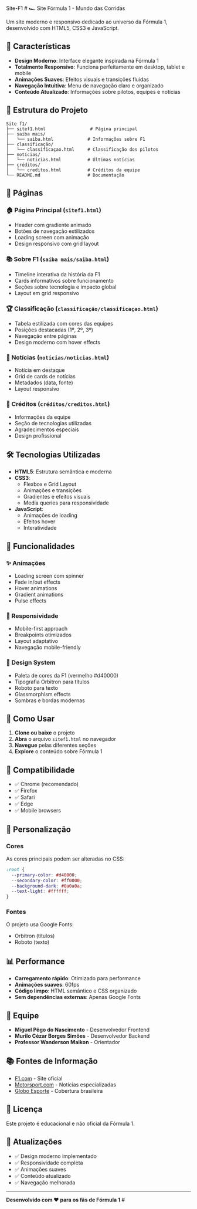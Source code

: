   S i t e - F 1 
 
 # 🏎️ Site Fórmula 1 - Mundo das Corridas

Um site moderno e responsivo dedicado ao universo da Fórmula 1, desenvolvido com HTML5, CSS3 e JavaScript.

## 🚀 Características

- **Design Moderno**: Interface elegante inspirada na Fórmula 1
- **Totalmente Responsivo**: Funciona perfeitamente em desktop, tablet e mobile
- **Animações Suaves**: Efeitos visuais e transições fluidas
- **Navegação Intuitiva**: Menu de navegação claro e organizado
- **Conteúdo Atualizado**: Informações sobre pilotos, equipes e notícias

## 📁 Estrutura do Projeto

```
Site f1/
├── sitef1.html                 # Página principal
├── saiba mais/
│   └── saiba.html             # Informações sobre F1
├── classificação/
│   └── classificaçao.html     # Classificação dos pilotos
├── notícias/
│   └── noticias.html          # Últimas notícias
├── créditos/
│   └── creditos.html          # Créditos da equipe
└── README.md                  # Documentação
```

## 🎨 Páginas

### 🏠 Página Principal (`sitef1.html`)
- Header com gradiente animado
- Botões de navegação estilizados
- Loading screen com animação
- Design responsivo com grid layout

### 📚 Sobre F1 (`saiba mais/saiba.html`)
- Timeline interativa da história da F1
- Cards informativos sobre funcionamento
- Seções sobre tecnologia e impacto global
- Layout em grid responsivo

### 🏆 Classificação (`classificação/classificaçao.html`)
- Tabela estilizada com cores das equipes
- Posições destacadas (1º, 2º, 3º)
- Navegação entre páginas
- Design moderno com hover effects

### 📰 Notícias (`notícias/noticias.html`)
- Notícia em destaque
- Grid de cards de notícias
- Metadados (data, fonte)
- Layout responsivo

### 👥 Créditos (`créditos/creditos.html`)
- Informações da equipe
- Seção de tecnologias utilizadas
- Agradecimentos especiais
- Design profissional

## 🛠️ Tecnologias Utilizadas

- **HTML5**: Estrutura semântica e moderna
- **CSS3**: 
  - Flexbox e Grid Layout
  - Animações e transições
  - Gradientes e efeitos visuais
  - Media queries para responsividade
- **JavaScript**: 
  - Animações de loading
  - Efeitos hover
  - Interatividade

## 🎯 Funcionalidades

### ✨ Animações
- Loading screen com spinner
- Fade in/out effects
- Hover animations
- Gradient animations
- Pulse effects

### 📱 Responsividade
- Mobile-first approach
- Breakpoints otimizados
- Layout adaptativo
- Navegação mobile-friendly

### 🎨 Design System
- Paleta de cores da F1 (vermelho #d40000)
- Tipografia Orbitron para títulos
- Roboto para texto
- Glassmorphism effects
- Sombras e bordas modernas

## 🚀 Como Usar

1. **Clone ou baixe** o projeto
2. **Abra** o arquivo `sitef1.html` no navegador
3. **Navegue** pelas diferentes seções
4. **Explore** o conteúdo sobre Fórmula 1

## 📱 Compatibilidade

- ✅ Chrome (recomendado)
- ✅ Firefox
- ✅ Safari
- ✅ Edge
- ✅ Mobile browsers

## 🎨 Personalização

### Cores
As cores principais podem ser alteradas no CSS:
```css
:root {
  --primary-color: #d40000;
  --secondary-color: #ff0000;
  --background-dark: #0a0a0a;
  --text-light: #ffffff;
}
```

### Fontes
O projeto usa Google Fonts:
- Orbitron (títulos)
- Roboto (texto)

## 📊 Performance

- **Carregamento rápido**: Otimizado para performance
- **Animações suaves**: 60fps
- **Código limpo**: HTML semântico e CSS organizado
- **Sem dependências externas**: Apenas Google Fonts

## 👥 Equipe

- **Miguel Pêgo do Nascimento** - Desenvolvedor Frontend
- **Murilo Cézar Borges Simões** - Desenvolvedor Backend
- **Professor Wanderson Maikon** - Orientador

## 📚 Fontes de Informação

- [F1.com](https://www.formula1.com) - Site oficial
- [Motorsport.com](https://www.motorsport.com) - Notícias especializadas
- [Globo Esporte](https://ge.globo.com) - Cobertura brasileira

## 📄 Licença

Este projeto é educacional e não oficial da Fórmula 1.

## 🔄 Atualizações

- ✅ Design moderno implementado
- ✅ Responsividade completa
- ✅ Animações suaves
- ✅ Conteúdo atualizado
- ✅ Navegação melhorada

---

**Desenvolvido com ❤️ para os fãs de Fórmula 1** #
